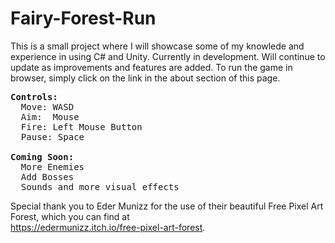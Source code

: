 # Fairy-Forest-Run

This is a small project where I will showcase some of my knowlede and experience in using C# and Unity. Currently in development. Will continue to update as improvements and features are added. To run the game in browser, simply click on the link in the about section of this page.
<pre>
<strong>Controls:</strong>
  Move: WASD
  Aim:  Mouse
  Fire: Left Mouse Button 
  Pause: Space

<strong>Coming Soon:</strong>
  More Enemies
  Add Bosses
  Sounds and more visual effects
</pre>
Special thank you to Eder Munizz for the use of their beautiful Free Pixel Art Forest, which you can find at</br> https://edermunizz.itch.io/free-pixel-art-forest.
